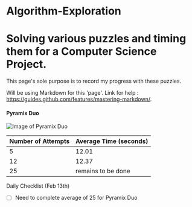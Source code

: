 # Algorithm-Exploration
# Solving various puzzles and timing them for a Computer Science Project.
This page's sole purpose is to record my progress with these puzzles.

Will be using Markdown for this 'page'. Link for help : https://guides.github.com/features/mastering-markdown/. 

<h4> Pyramix Duo </h4>

<img src="https://www.maskecubos.com/4979-large_default/lefun-pyraminx-duo.jpg" alt = "Image of Pyramix Duo">

Number of Attempts | Average Time (seconds)
 -------------------|---------
5     |   12.01
12 | 12.37 
25 | remains to be done 

Daily Checklist (Feb 13th)
- [ ]   Need to complete average of 25 for Pyramix Duo
